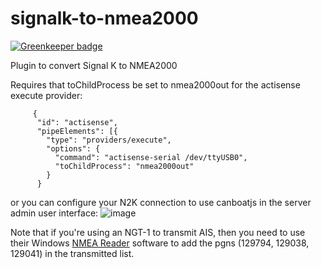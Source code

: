 # signalk-to-nmea2000

[![Greenkeeper badge](https://badges.greenkeeper.io/sbender9/signalk-to-nmea2000.svg)](https://greenkeeper.io/)

Plugin to convert Signal K to NMEA2000

Requires that toChildProcess be set to nmea2000out for the actisense execute provider:

```
     {
      "id": "actisense",
      "pipeElements": [{
        "type": "providers/execute",
        "options": {
          "command": "actisense-serial /dev/ttyUSB0",
          "toChildProcess": "nmea2000out"
        }
      }
```

or you can configure your N2K connection to use canboatjs in the server admin user interface:
![image](https://user-images.githubusercontent.com/1049678/41557237-ac2e2eea-7345-11e8-8719-bbd18ef832cb.png)



Note that if you're using an NGT-1 to transmit AIS, then you need to use their Windows [NMEA Reader](https://www.actisense.com/wp-content/uploads/2017/07/Actisense-NMEA-Reader-v1.517-Setup.exe_.zip) software to add the pgns (129794, 129038, 129041) in the transmitted list. 
